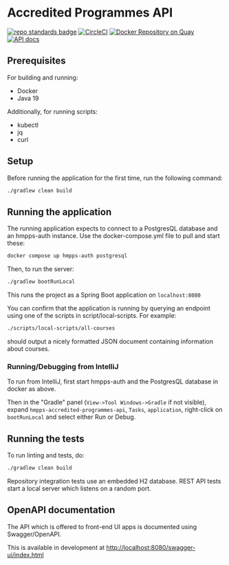 # Accredited Programmes API
[![repo standards badge](https://img.shields.io/badge/dynamic/json?color=blue&style=flat&logo=github&label=MoJ%20Compliant&query=%24.result&url=https%3A%2F%2Foperations-engineering-reports.cloud-platform.service.justice.gov.uk%2Fapi%2Fv1%2Fcompliant_public_repositories%2Fhmpps-accredited-programmes-api)](https://operations-engineering-reports.cloud-platform.service.justice.gov.uk/public-github-repositories.html#hmpps-accredited-programmes-api "Link to report")
[![CircleCI](https://circleci.com/gh/ministryofjustice/hmpps-accredited-programmes-api/tree/main.svg?style=svg)](https://circleci.com/gh/ministryofjustice/hmpps-accredited-programmes-api)
[![Docker Repository on Quay](https://quay.io/repository/hmpps/hmpps-accredited-programmes-api/status "Docker Repository on Quay")](https://quay.io/repository/hmpps/hmpps-accredited-programmes-api)
[![API docs](https://img.shields.io/badge/API_docs_-view-85EA2D.svg?logo=swagger)](https://accredited-programmes-api-dev.hmpps.service.justice.gov.uk/swagger-ui/index.html?configUrl=/v3/api-docs)

## Prerequisites
For building and running:
- Docker
- Java 19

Additionally, for running scripts:
- kubectl
- jq
- curl

## Setup

Before running the application for the first time, run the following command:

```bash
./gradlew clean build
```

## Running the application

The running application expects to connect to a PostgresQL database and an hmpps-auth instance.
Use the docker-compose.yml file to pull and start these:

```bash
docker compose up hmpps-auth postgresql
```

Then, to run the server:

```bash
./gradlew bootRunLocal
```

This runs the project as a Spring Boot application on `localhost:8080`

You can confirm that the application is running by querying an endpoint using one of the 
scripts in script/local-scripts. For example:

```bash
./scripts/local-scripts/all-courses
```
should output a nicely formatted JSON document containing information about courses.

### Running/Debugging from IntelliJ

To run from IntelliJ, first start hmpps-auth and the PostgresQL database in docker as above.

Then in the "Gradle" panel (`View->Tool Windows->Gradle` if not visible), expand `hmpps-accredited-programmes-api`, `Tasks`,
`application`, right-click on `bootRunLocal` and select either Run or Debug.

## Running the tests

To run linting and tests, do:

```bash
./gradlew clean build
```
Repository integration tests use an embedded H2 database. REST API tests start a local server which listens on a random
port.

## OpenAPI documentation

The API which is offered to front-end UI apps is documented using Swagger/OpenAPI.

This is available in development at [http://localhost:8080/swagger-ui/index.html](http://localhost:8080/swagger-ui/index.html)


